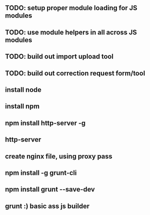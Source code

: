## TODO: setup proper module loading for JS modules
## TODO: use module helpers in all across JS modules
## TODO: build out import upload tool
## TODO: build out correction request form/tool

## install node
## install npm 
## npm install http-server -g
## http-server
## create nginx file, using proxy pass

## npm install -g grunt-cli
## npm install grunt --save-dev
## grunt :) basic ass js builder